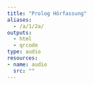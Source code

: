 ```yaml
---
title: "Prolog Hörfassung"
aliases:
  - /a/1/2a/
outputs:
  - html
  - qrcode
type: audio
resources:
- name: audio
  src: ""
---
```

